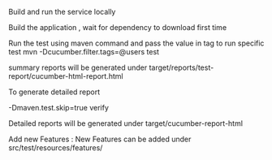 Build and run the service locally

Build the application , wait for dependency to download first time

Run the test using maven command and pass the value in tag to run specific test
mvn -Dcucumber.filter.tags=@users test

summary reports will be generated under target/reports/test-report/cucumber-html-report.html

To generate detailed report 

-Dmaven.test.skip=true verify

Detailed reports will be generated under target/cucumber-report-html

Add new Features :
New Features can be added under src/test/resources/features/
